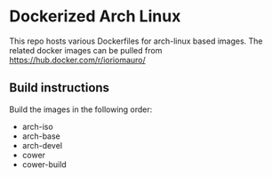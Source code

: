 # Dockerized Arch Linux

This repo hosts various Dockerfiles for arch-linux based images.
The related docker images can be pulled from https://hub.docker.com/r/ioriomauro/

## Build instructions

Build the images in the following order:

- arch-iso
- arch-base
- arch-devel
- cower
- cower-build
